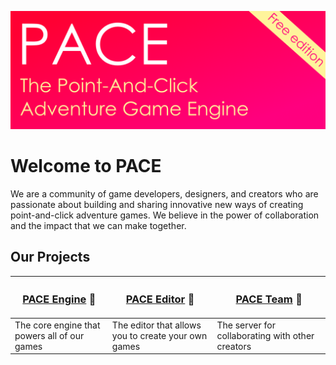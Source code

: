 ![banner](./banner_free.png)

<!--

**Here are some ideas to get you started:**

🙋‍♀️ A short introduction - what is your organization all about?
🌈 Contribution guidelines - how can the community get involved?
👩‍💻 Useful resources - where can the community find your docs? Is there anything else the community should know?
🍿 Fun facts - what does your team eat for breakfast?
🧙 Remember, you can do mighty things with the power of [Markdown](https://docs.github.com/github/writing-on-github/getting-started-with-writing-and-formatting-on-github/basic-writing-and-formatting-syntax)
-->

# Welcome to PACE

We are a community of game developers, designers, and creators who are passionate about building and sharing innovative new ways of creating point-and-click adventure games. We believe in the power of collaboration and the impact that we can make together.

## Our Projects

| <h3><a href="https://github.com/pace-kit/pace_core">PACE Engine</a> 🚀</h3> | <h3><a href="https://github.com/pace-kit/pace_app">PACE Editor</a> 🎨</h3> | <h3><a href="https://github.com/pace-kit/pace_server">PACE Team</a> 🤝</h3> |
| -------------------------------------------------------------------------- | ------------------------------------------------------------------------- | -------------------------------------------------------------------------- |
| The core engine that powers all of our games                               | The editor that allows you to create your own games                       | The server for collaborating with other creators                           |
